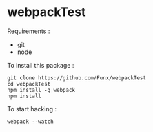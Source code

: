 # webpackTest

Requirements :
+ git
+ node


To install this package :
````
git clone https://github.com/Funx/webpackTest
cd webpackTest
npm install -g webpack
npm install
````


To start hacking :
````
webpack --watch
````
